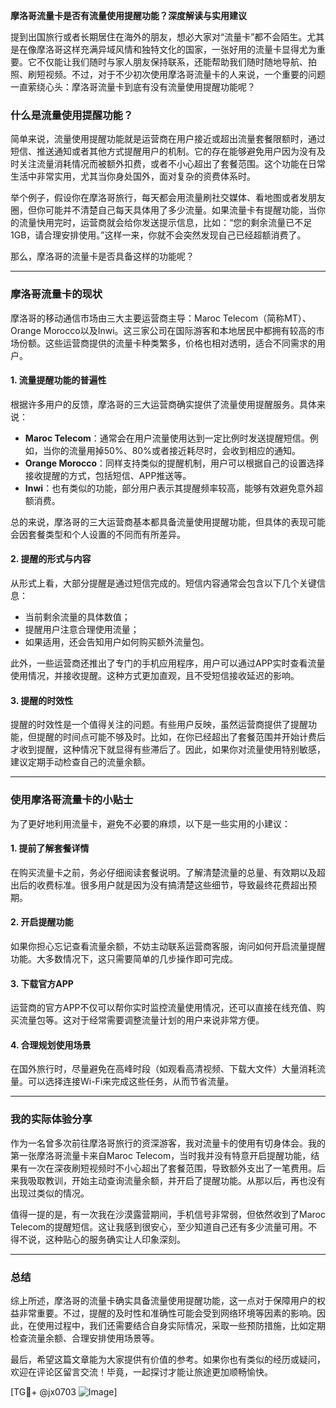 **摩洛哥流量卡是否有流量使用提醒功能？深度解读与实用建议**

提到出国旅行或者长期居住在海外的朋友，想必大家对“流量卡”都不会陌生。尤其是在像摩洛哥这样充满异域风情和独特文化的国家，一张好用的流量卡显得尤为重要。它不仅能让我们随时与家人朋友保持联系，还能帮助我们随时随地导航、拍照、刷短视频。不过，对于不少初次使用摩洛哥流量卡的人来说，一个重要的问题一直萦绕心头：摩洛哥流量卡到底有没有流量使用提醒功能呢？

### 什么是流量使用提醒功能？
简单来说，流量使用提醒功能就是运营商在用户接近或超出流量套餐限额时，通过短信、推送通知或者其他方式提醒用户的机制。它的存在能够避免用户因为没有及时关注流量消耗情况而被额外扣费，或者不小心超出了套餐范围。这个功能在日常生活中非常实用，尤其当你身处国外，面对复杂的资费体系时。

举个例子，假设你在摩洛哥旅行，每天都会用流量刷社交媒体、看地图或者发朋友圈，但你可能并不清楚自己每天具体用了多少流量。如果流量卡有提醒功能，当你的流量快用完时，运营商就会给你发送提示信息，比如：“您的剩余流量已不足1GB，请合理安排使用。”这样一来，你就不会突然发现自己已经超额消费了。

那么，摩洛哥的流量卡是否具备这样的功能呢？

---

### 摩洛哥流量卡的现状

摩洛哥的移动通信市场由三大主要运营商主导：Maroc Telecom（简称MT）、Orange Morocco以及Inwi。这三家公司在国际游客和本地居民中都拥有较高的市场份额。这些运营商提供的流量卡种类繁多，价格也相对透明，适合不同需求的用户。

#### 1. **流量提醒功能的普遍性**
根据许多用户的反馈，摩洛哥的三大运营商确实提供了流量使用提醒服务。具体来说：
- **Maroc Telecom**：通常会在用户流量使用达到一定比例时发送提醒短信。例如，当你的流量用掉50%、80%或者接近耗尽时，会收到相应的通知。
- **Orange Morocco**：同样支持类似的提醒机制，用户可以根据自己的设置选择接收提醒的方式，包括短信、APP推送等。
- **Inwi**：也有类似的功能，部分用户表示其提醒频率较高，能够有效避免意外超额消费。

总的来说，摩洛哥的三大运营商基本都具备流量使用提醒功能，但具体的表现可能会因套餐类型和个人设置的不同而有所差异。

#### 2. **提醒的形式与内容**
从形式上看，大部分提醒是通过短信完成的。短信内容通常会包含以下几个关键信息：
- 当前剩余流量的具体数值；
- 提醒用户注意合理使用流量；
- 如果适用，还会告知用户如何购买额外流量包。

此外，一些运营商还推出了专门的手机应用程序，用户可以通过APP实时查看流量使用情况，并接收提醒。这种方式更加直观，且不受短信接收延迟的影响。

#### 3. **提醒的时效性**
提醒的时效性是一个值得关注的问题。有些用户反映，虽然运营商提供了提醒功能，但提醒的时间点可能不够及时。比如，在你已经超出了套餐范围并开始计费后才收到提醒，这种情况下就显得有些滞后了。因此，如果你对流量使用特别敏感，建议定期手动检查自己的流量余额。

---

### 使用摩洛哥流量卡的小贴士

为了更好地利用流量卡，避免不必要的麻烦，以下是一些实用的小建议：

#### 1. **提前了解套餐详情**
在购买流量卡之前，务必仔细阅读套餐说明。了解清楚流量的总量、有效期以及超出后的收费标准。很多用户就是因为没有搞清楚这些细节，导致最终花费超出预期。

#### 2. **开启提醒功能**
如果你担心忘记查看流量余额，不妨主动联系运营商客服，询问如何开启流量提醒功能。大多数情况下，这只需要简单的几步操作即可完成。

#### 3. **下载官方APP**
运营商的官方APP不仅可以帮你实时监控流量使用情况，还可以直接在线充值、购买流量包等。这对于经常需要调整流量计划的用户来说非常方便。

#### 4. **合理规划使用场景**
在国外旅行时，尽量避免在高峰时段（如观看高清视频、下载大文件）大量消耗流量。可以选择连接Wi-Fi来完成这些任务，从而节省流量。

---

### 我的实际体验分享

作为一名曾多次前往摩洛哥旅行的资深游客，我对流量卡的使用有切身体会。我的第一张摩洛哥流量卡来自Maroc Telecom，当时我并没有特意开启提醒功能，结果有一次在深夜刷短视频时不小心超出了套餐范围，导致额外支出了一笔费用。后来我吸取教训，开始主动查询流量余额，并开启了提醒功能。从那以后，再也没有出现过类似的情况。

值得一提的是，有一次我在沙漠露营期间，手机信号非常弱，但依然收到了Maroc Telecom的提醒短信。这让我感到很安心，至少知道自己还有多少流量可用。不得不说，这种贴心的服务确实让人印象深刻。

---

### 总结

综上所述，摩洛哥的流量卡确实具备流量使用提醒功能，这一点对于保障用户的权益非常重要。不过，提醒的及时性和准确性可能会受到网络环境等因素的影响。因此，在使用过程中，我们还需要结合自身实际情况，采取一些预防措施，比如定期检查流量余额、合理安排使用场景等。

最后，希望这篇文章能为大家提供有价值的参考。如果你也有类似的经历或疑问，欢迎在评论区留言交流！毕竟，一起探讨才能让旅途更加顺畅愉快。

[TG💪+ @jx0703 ![Image](https://github.com/user-attachments/assets/dbca1d08-cadb-493c-b0ec-ad6f7a83f270)]